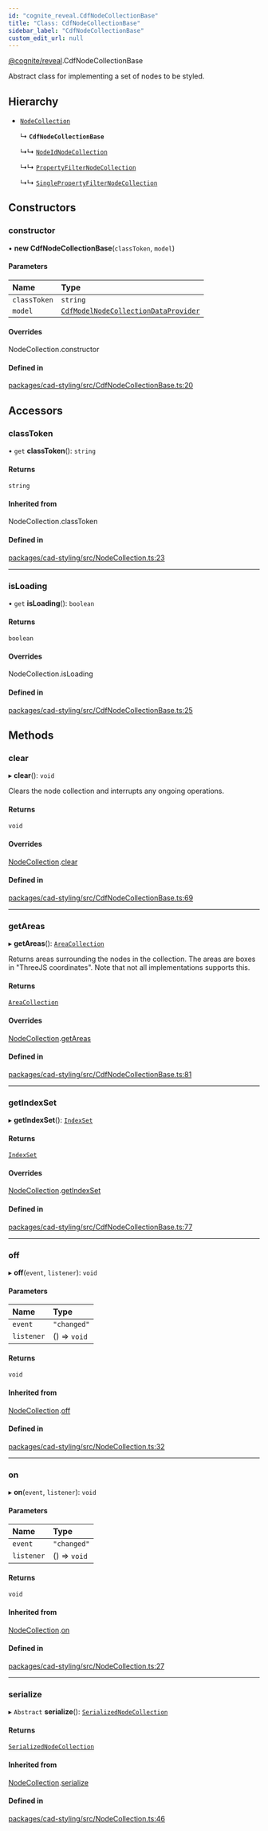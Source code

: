 ```yaml
---
id: "cognite_reveal.CdfNodeCollectionBase"
title: "Class: CdfNodeCollectionBase"
sidebar_label: "CdfNodeCollectionBase"
custom_edit_url: null
---
```


[@cognite/reveal](../modules/cognite_reveal.md).CdfNodeCollectionBase

Abstract class for implementing a set of nodes to be styled.

## Hierarchy

- [`NodeCollection`](cognite_reveal.NodeCollection.md)

  ↳ **`CdfNodeCollectionBase`**

  ↳↳ [`NodeIdNodeCollection`](cognite_reveal.NodeIdNodeCollection.md)

  ↳↳ [`PropertyFilterNodeCollection`](cognite_reveal.PropertyFilterNodeCollection.md)

  ↳↳ [`SinglePropertyFilterNodeCollection`](cognite_reveal.SinglePropertyFilterNodeCollection.md)

## Constructors

### constructor

• **new CdfNodeCollectionBase**(`classToken`, `model`)

#### Parameters

| Name | Type |
| :------ | :------ |
| `classToken` | `string` |
| `model` | [`CdfModelNodeCollectionDataProvider`](../interfaces/cognite_reveal.CdfModelNodeCollectionDataProvider.md) |

#### Overrides

NodeCollection.constructor

#### Defined in

[packages/cad-styling/src/CdfNodeCollectionBase.ts:20](https://github.com/cognitedata/reveal/blob/e9e26d38/viewer/packages/cad-styling/src/CdfNodeCollectionBase.ts#L20)

## Accessors

### classToken

• `get` **classToken**(): `string`

#### Returns

`string`

#### Inherited from

NodeCollection.classToken

#### Defined in

[packages/cad-styling/src/NodeCollection.ts:23](https://github.com/cognitedata/reveal/blob/e9e26d38/viewer/packages/cad-styling/src/NodeCollection.ts#L23)

___

### isLoading

• `get` **isLoading**(): `boolean`

#### Returns

`boolean`

#### Overrides

NodeCollection.isLoading

#### Defined in

[packages/cad-styling/src/CdfNodeCollectionBase.ts:25](https://github.com/cognitedata/reveal/blob/e9e26d38/viewer/packages/cad-styling/src/CdfNodeCollectionBase.ts#L25)

## Methods

### clear

▸ **clear**(): `void`

Clears the node collection and interrupts any ongoing operations.

#### Returns

`void`

#### Overrides

[NodeCollection](cognite_reveal.NodeCollection.md).[clear](cognite_reveal.NodeCollection.md#clear)

#### Defined in

[packages/cad-styling/src/CdfNodeCollectionBase.ts:69](https://github.com/cognitedata/reveal/blob/e9e26d38/viewer/packages/cad-styling/src/CdfNodeCollectionBase.ts#L69)

___

### getAreas

▸ **getAreas**(): [`AreaCollection`](../interfaces/cognite_reveal.AreaCollection.md)

Returns areas surrounding the nodes in the collection. The areas
are boxes in "ThreeJS coordinates". Note that not all
implementations supports this.

#### Returns

[`AreaCollection`](../interfaces/cognite_reveal.AreaCollection.md)

#### Overrides

[NodeCollection](cognite_reveal.NodeCollection.md).[getAreas](cognite_reveal.NodeCollection.md#getareas)

#### Defined in

[packages/cad-styling/src/CdfNodeCollectionBase.ts:81](https://github.com/cognitedata/reveal/blob/e9e26d38/viewer/packages/cad-styling/src/CdfNodeCollectionBase.ts#L81)

___

### getIndexSet

▸ **getIndexSet**(): [`IndexSet`](cognite_reveal.IndexSet.md)

#### Returns

[`IndexSet`](cognite_reveal.IndexSet.md)

#### Overrides

[NodeCollection](cognite_reveal.NodeCollection.md).[getIndexSet](cognite_reveal.NodeCollection.md#getindexset)

#### Defined in

[packages/cad-styling/src/CdfNodeCollectionBase.ts:77](https://github.com/cognitedata/reveal/blob/e9e26d38/viewer/packages/cad-styling/src/CdfNodeCollectionBase.ts#L77)

___

### off

▸ **off**(`event`, `listener`): `void`

#### Parameters

| Name | Type |
| :------ | :------ |
| `event` | ``"changed"`` |
| `listener` | () => `void` |

#### Returns

`void`

#### Inherited from

[NodeCollection](cognite_reveal.NodeCollection.md).[off](cognite_reveal.NodeCollection.md#off)

#### Defined in

[packages/cad-styling/src/NodeCollection.ts:32](https://github.com/cognitedata/reveal/blob/e9e26d38/viewer/packages/cad-styling/src/NodeCollection.ts#L32)

___

### on

▸ **on**(`event`, `listener`): `void`

#### Parameters

| Name | Type |
| :------ | :------ |
| `event` | ``"changed"`` |
| `listener` | () => `void` |

#### Returns

`void`

#### Inherited from

[NodeCollection](cognite_reveal.NodeCollection.md).[on](cognite_reveal.NodeCollection.md#on)

#### Defined in

[packages/cad-styling/src/NodeCollection.ts:27](https://github.com/cognitedata/reveal/blob/e9e26d38/viewer/packages/cad-styling/src/NodeCollection.ts#L27)

___

### serialize

▸ `Abstract` **serialize**(): [`SerializedNodeCollection`](../modules/cognite_reveal.md#serializednodecollection)

#### Returns

[`SerializedNodeCollection`](../modules/cognite_reveal.md#serializednodecollection)

#### Inherited from

[NodeCollection](cognite_reveal.NodeCollection.md).[serialize](cognite_reveal.NodeCollection.md#serialize)

#### Defined in

[packages/cad-styling/src/NodeCollection.ts:46](https://github.com/cognitedata/reveal/blob/e9e26d38/viewer/packages/cad-styling/src/NodeCollection.ts#L46)
